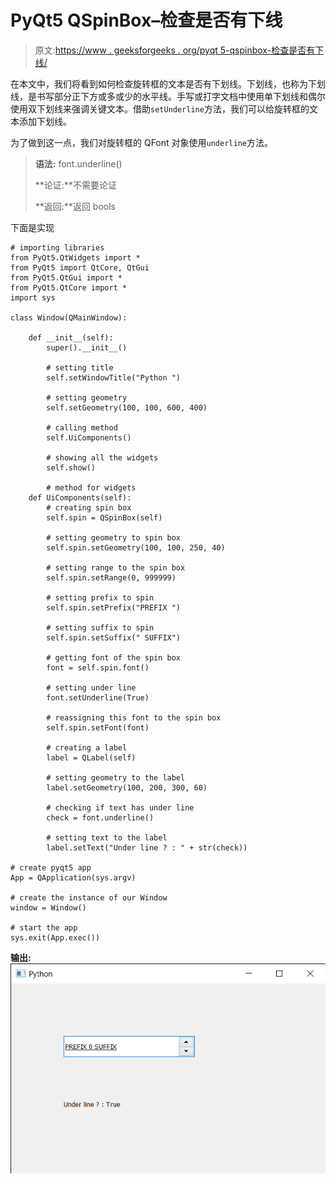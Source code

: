 # PyQt5 QSpinBox–检查是否有下线

> 原文:[https://www . geeksforgeeks . org/pyqt 5-qspinbox-检查是否有下线/](https://www.geeksforgeeks.org/pyqt5-qspinbox-checking-if-there-is-under-line-or-not/)

在本文中，我们将看到如何检查旋转框的文本是否有下划线。下划线，也称为下划线，是书写部分正下方或多或少的水平线。手写或打字文档中使用单下划线和偶尔使用双下划线来强调关键文本。借助`setUnderline`方法，我们可以给旋转框的文本添加下划线。

为了做到这一点，我们对旋转框的 QFont 对象使用`underline`方法。

> **语法:** font.underline()
> 
> **论证:**不需要论证
> 
> **返回:**返回 bools

下面是实现

```
# importing libraries
from PyQt5.QtWidgets import * 
from PyQt5 import QtCore, QtGui
from PyQt5.QtGui import * 
from PyQt5.QtCore import * 
import sys

class Window(QMainWindow):

    def __init__(self):
        super().__init__()

        # setting title
        self.setWindowTitle("Python ")

        # setting geometry
        self.setGeometry(100, 100, 600, 400)

        # calling method
        self.UiComponents()

        # showing all the widgets
        self.show()

        # method for widgets
    def UiComponents(self):
        # creating spin box
        self.spin = QSpinBox(self)

        # setting geometry to spin box
        self.spin.setGeometry(100, 100, 250, 40)

        # setting range to the spin box
        self.spin.setRange(0, 999999)

        # setting prefix to spin
        self.spin.setPrefix("PREFIX ")

        # setting suffix to spin
        self.spin.setSuffix(" SUFFIX")

        # getting font of the spin box
        font = self.spin.font()

        # setting under line
        font.setUnderline(True)

        # reassigning this font to the spin box
        self.spin.setFont(font)

        # creating a label
        label = QLabel(self)

        # setting geometry to the label
        label.setGeometry(100, 200, 300, 60)

        # checking if text has under line
        check = font.underline()

        # setting text to the label
        label.setText("Under line ? : " + str(check))

# create pyqt5 app
App = QApplication(sys.argv)

# create the instance of our Window
window = Window()

# start the app
sys.exit(App.exec())
```

**输出:**
![](img/20ee47cadfada2a92abea494c17b40f6.png)
